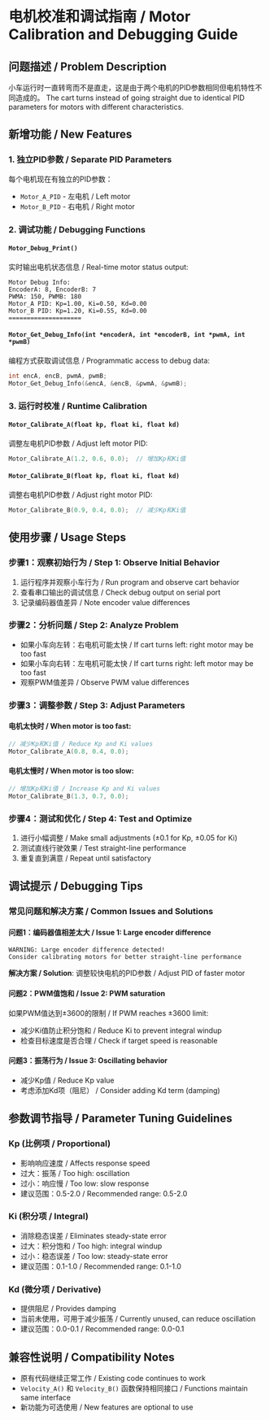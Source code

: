 # 电机校准和调试指南 / Motor Calibration and Debugging Guide

## 问题描述 / Problem Description
小车运行时一直转弯而不是直走，这是由于两个电机的PID参数相同但电机特性不同造成的。
The cart turns instead of going straight due to identical PID parameters for motors with different characteristics.

## 新增功能 / New Features

### 1. 独立PID参数 / Separate PID Parameters
每个电机现在有独立的PID参数：
- `Motor_A_PID` - 左电机 / Left motor
- `Motor_B_PID` - 右电机 / Right motor

### 2. 调试功能 / Debugging Functions

#### `Motor_Debug_Print()`
实时输出电机状态信息 / Real-time motor status output:
```
Motor Debug Info:
EncoderA: 8, EncoderB: 7
PWMA: 150, PWMB: 180
Motor_A PID: Kp=1.00, Ki=0.50, Kd=0.00
Motor_B PID: Kp=1.20, Ki=0.55, Kd=0.00
====================
```

#### `Motor_Get_Debug_Info(int *encoderA, int *encoderB, int *pwmA, int *pwmB)`
编程方式获取调试信息 / Programmatic access to debug data:
```c
int encA, encB, pwmA, pwmB;
Motor_Get_Debug_Info(&encA, &encB, &pwmA, &pwmB);
```

### 3. 运行时校准 / Runtime Calibration

#### `Motor_Calibrate_A(float kp, float ki, float kd)`
调整左电机PID参数 / Adjust left motor PID:
```c
Motor_Calibrate_A(1.2, 0.6, 0.0);  // 增加Kp和Ki值
```

#### `Motor_Calibrate_B(float kp, float ki, float kd)`
调整右电机PID参数 / Adjust right motor PID:
```c
Motor_Calibrate_B(0.9, 0.4, 0.0);  // 减少Kp和Ki值
```

## 使用步骤 / Usage Steps

### 步骤1：观察初始行为 / Step 1: Observe Initial Behavior
1. 运行程序并观察小车行为 / Run program and observe cart behavior
2. 查看串口输出的调试信息 / Check debug output on serial port
3. 记录编码器值差异 / Note encoder value differences

### 步骤2：分析问题 / Step 2: Analyze Problem
- 如果小车向左转：右电机可能太快 / If cart turns left: right motor may be too fast
- 如果小车向右转：左电机可能太快 / If cart turns right: left motor may be too fast
- 观察PWM值差异 / Observe PWM value differences

### 步骤3：调整参数 / Step 3: Adjust Parameters

#### 电机太快时 / When motor is too fast:
```c
// 减少Kp和Ki值 / Reduce Kp and Ki values
Motor_Calibrate_A(0.8, 0.4, 0.0);
```

#### 电机太慢时 / When motor is too slow:
```c
// 增加Kp和Ki值 / Increase Kp and Ki values  
Motor_Calibrate_B(1.3, 0.7, 0.0);
```

### 步骤4：测试和优化 / Step 4: Test and Optimize
1. 进行小幅调整 / Make small adjustments (±0.1 for Kp, ±0.05 for Ki)
2. 测试直线行驶效果 / Test straight-line performance
3. 重复直到满意 / Repeat until satisfactory

## 调试提示 / Debugging Tips

### 常见问题和解决方案 / Common Issues and Solutions

#### 问题1：编码器值相差太大 / Issue 1: Large encoder difference
```
WARNING: Large encoder difference detected!
Consider calibrating motors for better straight-line performance
```
**解决方案 / Solution**: 调整较快电机的PID参数 / Adjust PID of faster motor

#### 问题2：PWM值饱和 / Issue 2: PWM saturation
如果PWM值达到±3600的限制 / If PWM reaches ±3600 limit:
- 减少Ki值防止积分饱和 / Reduce Ki to prevent integral windup
- 检查目标速度是否合理 / Check if target speed is reasonable

#### 问题3：振荡行为 / Issue 3: Oscillating behavior
- 减少Kp值 / Reduce Kp value
- 考虑添加Kd项（阻尼） / Consider adding Kd term (damping)

## 参数调节指导 / Parameter Tuning Guidelines

### Kp (比例项 / Proportional)
- 影响响应速度 / Affects response speed
- 过大：振荡 / Too high: oscillation
- 过小：响应慢 / Too low: slow response
- 建议范围：0.5-2.0 / Recommended range: 0.5-2.0

### Ki (积分项 / Integral)
- 消除稳态误差 / Eliminates steady-state error
- 过大：积分饱和 / Too high: integral windup
- 过小：稳态误差 / Too low: steady-state error  
- 建议范围：0.1-1.0 / Recommended range: 0.1-1.0

### Kd (微分项 / Derivative)
- 提供阻尼 / Provides damping
- 当前未使用，可用于减少振荡 / Currently unused, can reduce oscillation
- 建议范围：0.0-0.1 / Recommended range: 0.0-0.1

## 兼容性说明 / Compatibility Notes
- 原有代码继续正常工作 / Existing code continues to work
- `Velocity_A()` 和 `Velocity_B()` 函数保持相同接口 / Functions maintain same interface
- 新功能为可选使用 / New features are optional to use